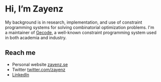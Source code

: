 # Hi, I’m Zayenz

My background is in research, implementation, and use of constraint programming systems for solving
combinatorial optimization problems. I'm a maintainer of [Gecode][1], a well-known constraint programming 
system used in both academia and industry.

## Reach me

- Personal website [zayenz.se][2]
- Twitter [twitter.com/zayenz][3]
- [LinkedIn][4]

[1]: https://www.gecode.org
[2]: https://zayenz.se
[3]: https://twitter.com/zayenz
[4]: https://www.linkedin.com/in/zayenz/
